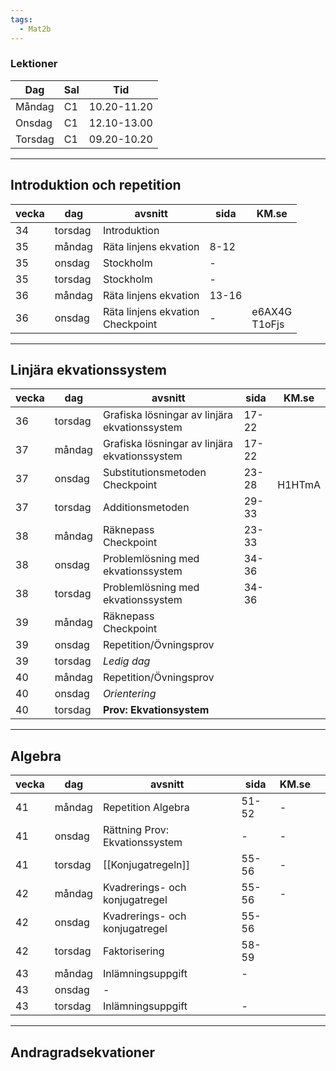 ```yaml
---
tags:
  - Mat2b
---
```

### Lektioner

| Dag     | Sal | Tid         |
| ------- | --- | ----------- |
| Måndag  | C1  | 10.20-11.20 |
| Onsdag  | C1  | 12.10-13.00 |
| Torsdag | C1  | 09.20-10.20 |

---

## Introduktion och repetition

| vecka | dag     | avsnitt                             | sida  | KM.se            |
| ----- | ------- | ----------------------------------- | ----- | ---------------- |
| 34    | torsdag | Introduktion                        |       |                  |
| 35    | måndag  | Räta linjens ekvation               | 8-12  |                  |
| 35    | onsdag  | Stockholm                           | -     |                  |
| 35    | torsdag | Stockholm                           | -     |                  |
| 36    | måndag  | Räta linjens ekvation               | 13-16 |                  |
| 36    | onsdag  | Räta linjens ekvation<br>Checkpoint | -     | e6AX4G<br>T1oFjs |

---

## Linjära ekvationssystem

| vecka | dag     | avsnitt                                       | sida  | KM.se      |
| ----- | ------- | --------------------------------------------- | ----- | ---------- |
| 36    | torsdag | Grafiska lösningar av linjära ekvationssystem | 17-22 |            |
| 37    | måndag  | Grafiska lösningar av linjära ekvationssystem | 17-22 |            |
| 37    | onsdag  | Substitutionsmetoden<br>Checkpoint            | 23-28 | <br>H1HTmA |
| 37    | torsdag | Additionsmetoden                              | 29-33 |            |
| 38    | måndag  | Räknepass<br>Checkpoint                       | 23-33 |            |
| 38    | onsdag  | Problemlösning med ekvationssystem            | 34-36 |            |
| 38    | torsdag | Problemlösning med ekvationssystem            | 34-36 |            |
| 39    | måndag  | Räknepass<br>Checkpoint                       |       |            |
| 39    | onsdag  | Repetition/Övningsprov                        |       |            |
| 39    | torsdag | *Ledig dag*                                   |       |            |
| 40    | måndag  | Repetition/Övningsprov                        |       |            |
| 40    | onsdag  | *Orientering*                                 |       |            |
| 40    | torsdag | **Prov: Ekvationsystem**                      |       |            |

---

## Algebra

| vecka | dag     | avsnitt                        | sida  | KM.se |     |
| ----- | ------- | ------------------------------ | ----- | ----- | --- |
| 41    | måndag  | Repetition Algebra             | 51-52 | -     |     |
| 41    | onsdag  | Rättning Prov: Ekvationssystem | -     | -     |     |
| 41    | torsdag | [[Konjugatregeln]]             | 55-56 | -     |     |
| 42    | måndag  | Kvadrerings- och konjugatregel | 55-56 | -     |     |
| 42    | onsdag  | Kvadrerings- och konjugatregel | 55-56 |       |     |
| 42    | torsdag | Faktorisering                  | 58-59 |       |     |
| 43    | måndag  | Inlämningsuppgift              | -     |       |     |
| 43    | onsdag  | -                              |       |       |     |
| 43    | torsdag | Inlämningsuppgift              | -     |       |     |

---

## Andragradsekvationer
